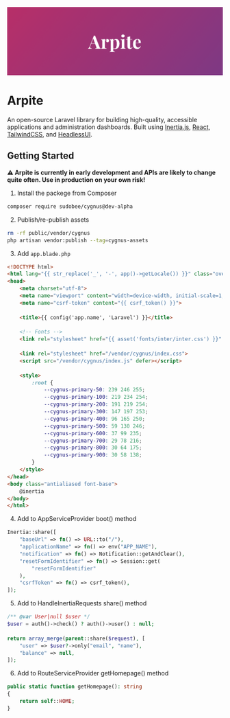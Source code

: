 <a href="https://arpite.dev" >
  <img alt="Arpite hero image" src="./.github/HeroImage.png">
</a>

# Arpite
An open-source Laravel library for building high-quality, accessible applications and administration dashboards. Built using [Inertia.js](https://inertiajs.com/), [React](https://reactjs.org/), [TailwindCSS](https://tailwindcss.com/), and [HeadlessUI](https://headlessui.com/).

## Getting Started
**⚠️ Arpite is currently in early development and APIs are likely to change quite often. Use in production on your own risk!**
1. Install the packege from Composer
```bash
composer require sudobee/cygnus@dev-alpha
```

2. Publish/re-publish assets
```bash
rm -rf public/vendor/cygnus
php artisan vendor:publish --tag=cygnus-assets
```

3. Add `app.blade.php`
```html
<!DOCTYPE html>
<html lang="{{ str_replace('_', '-', app()->getLocale()) }}" class="overflow-y-scroll">
<head>
    <meta charset="utf-8">
    <meta name="viewport" content="width=device-width, initial-scale=1, maximum-scale=1.0, user-scalable=no">
    <meta name="csrf-token" content="{{ csrf_token() }}">

    <title>{{ config('app.name', 'Laravel') }}</title>

    <!-- Fonts -->
    <link rel="stylesheet" href="{{ asset('fonts/inter/inter.css') }}" />

    <link rel="stylesheet" href="/vendor/cygnus/index.css">
    <script src="/vendor/cygnus/index.js" defer></script>

    <style>
        :root {
            --cygnus-primary-50: 239 246 255;
            --cygnus-primary-100: 219 234 254;
            --cygnus-primary-200: 191 219 254;
            --cygnus-primary-300: 147 197 253;
            --cygnus-primary-400: 96 165 250;
            --cygnus-primary-500: 59 130 246;
            --cygnus-primary-600: 37 99 235;
            --cygnus-primary-700: 29 78 216;
            --cygnus-primary-800: 30 64 175;
            --cygnus-primary-900: 30 58 138;
        }
    </style>
</head>
<body class="antialiased font-base">
    @inertia
</body>
</html>
```

4. Add to AppServiceProvider boot() method
```php
Inertia::share([
    "baseUrl" => fn() => URL::to("/"),
    "applicationName" => fn() => env("APP_NAME"),
    "notification" => fn() => Notification::getAndClear(),
    "resetFormIdentifier" => fn() => Session::get(
        "resetFormIdentifier"
    ),
    "csrfToken" => fn() => csrf_token(),
]);
```

5. Add to HandleInertiaRequests share() method
```php
/** @var User|null $user */
$user = auth()->check() ? auth()->user() : null;

return array_merge(parent::share($request), [
    "user" => $user?->only("email", "name"),
    "balance" => null,
]);
```

6. Add to RouteServiceProvider getHomepage() method
```php
public static function getHomepage(): string
{
    return self::HOME;
}
```
